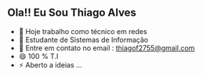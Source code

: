 ## Ola!! Eu Sou Thiago Alves

- 🔭 Hoje trabalho como técnico em redes 
- 🌱 Estudante de Sistemas de Informação 
- 💬 Entre em contato no email : thiagof2755@gmail.com
- 😄 100 % T.I  
- ⚡ Aberto a ideias ...

